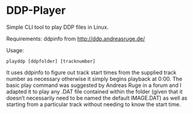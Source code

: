 # DDP-Player
Simple CLI tool to play DDP files in Linux.  

Requirements: ddpinfo from http://ddp.andreasruge.de/

Usage: 
```shell
playddp [ddpfolder] [tracknumber]
```
It uses ddpinfo to figure out track start times from the supplied track number as necessary otherwise it simply begins playback at 0:00. The basic play command was suggested by Andreas Ruge in a forum and I adapted it to play any .DAT file contained within the folder (given that it doesn’t necessarily need to be named the default IMAGE.DAT) as well as starting from a particular track without needing to know the start time. 
